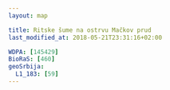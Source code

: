 ```yaml
---
layout: map

title: Ritske šume na ostrvu Mačkov prud
last_modified_at: 2018-05-21T23:31:16+02:00

WDPA: [145429]
BioRaS: [460]
geoSrbija:
  L1_183: [59]
---
```

